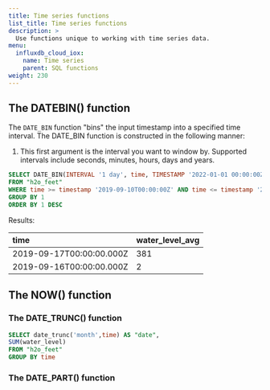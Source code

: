 ```yaml
---
title: Time series functions
list_title: Time series functions
description: >
  Use functions unique to working with time series data.
menu:
  influxdb_cloud_iox:
    name: Time series 
    parent: SQL functions
weight: 230
---
```



## The DATEBIN() function

The `DATE_BIN` function "bins" the input timestamp into a specified time interval.  The DATE_BIN function is constructed in the following manner:

1. This first argument is the interval you want to window by.  Supported intervals include seconds, minutes, hours, days and years.  

```sql
SELECT DATE_BIN(INTERVAL '1 day', time, TIMESTAMP '2022-01-01 00:00:00Z') AS time, AVG("water_level")  as water_level_avg
FROM "h2o_feet"
WHERE time >= timestamp '2019-09-10T00:00:00Z' AND time <= timestamp '2019-09-20T00:00:00Z'
GROUP BY 1
ORDER BY 1 DESC
```

Results:

| time                     | water_level_avg |
| :----------------------- | --------------- |
| 2019-09-17T00:00:00.000Z | 381             |
| 2019-09-16T00:00:00.000Z | 2               |





## The NOW() function




### The DATE_TRUNC() function



```sql
SELECT date_trunc('month',time) AS "date",
SUM(water_level)
FROM "h2o_feet"
GROUP BY time
```

### The DATE_PART() function







<!-- ## The TIME_BUCKET_GAPFILL function (not working for Jan 31 release)


```sql
SELECT time_bucket_gapfill('1 day', time, TIMESTAMP '2022-01-01 00:00:00Z') as day,
"degrees", "location", "time"
FROM "h2o_temperature"
GROUP BY 1,2
ORDER BY 1,2
``` -->

